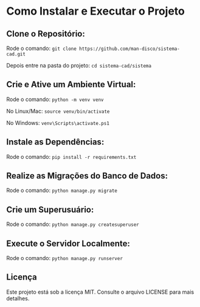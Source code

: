 # Como Instalar e Executar o Projeto
## Clone o Repositório:
Rode o comando: 
`git clone https://github.com/man-disco/sistema-cad.git`

Depois entre na pasta do projeto: 
`cd sistema-cad/sistema`

## Crie e Ative um Ambiente Virtual:
Rode o comando: `python -m venv venv`

No Linux/Mac: `source venv/bin/activate`

No Windows: `venv\Scripts\activate.ps1`

## Instale as Dependências:
Rode o comando: 
`pip install -r requirements.txt`

## Realize as Migrações do Banco de Dados:
Rode o comando: `python manage.py migrate`

## Crie um Superusuário:
Rode o comando: `python manage.py createsuperuser`

## Execute o Servidor Localmente:
Rode o comando: `python manage.py runserver`

## Licença
Este projeto está sob a licença MIT. Consulte o arquivo LICENSE para mais detalhes.
